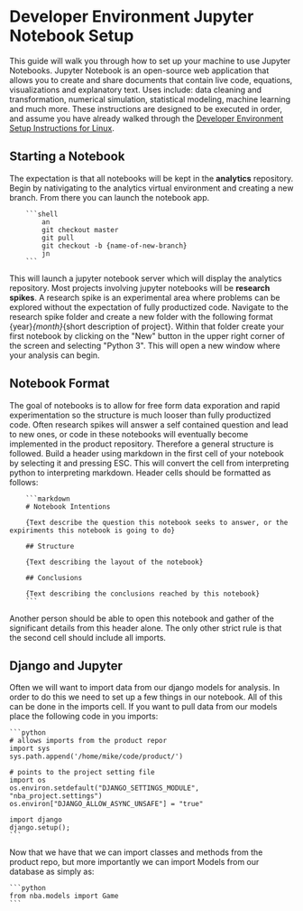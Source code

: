 # Developer Environment Jupyter Notebook Setup

This guide will walk you through how to set up your machine to use Jupyter Notebooks. Jupyter Notebook is an
open-source web application that allows you to create and share documents that contain live code, equations,
visualizations and explanatory text. Uses include: data cleaning and transformation, numerical simulation,
statistical modeling, machine learning and much more. These instructions are designed to be executed in order, and
assume you have already walked through the
[Developer Environment Setup Instructions for Linux](https://github.com/rossids/wiki/blob/master/software_development/dev_environment_setup.md#python-virtual-environment).

## Starting a Notebook

The expectation is that all notebooks will be kept in the **analytics** repository. Begin by nativigating to the
analytics virtual environment and creating a new branch. From there you can launch the notebook app.

        ```shell
            an
            git checkout master
            git pull
            git checkout -b {name-of-new-branch}
            jn
        ```

This will launch a jupyter notebook server which will display the analytics repository. Most projects involving
jupyter notebooks will be **research spikes**. A research spike is an experimental area where problems can be explored
without the expectation of fully productized code. Navigate to the research spike folder and create a new folder with
the following format {year}_{month}_{short description of project}. Within that folder create your first notebook by
clicking on the "New" button in the upper right corner of the screen and selecting "Python 3". This will open a new
window where your analysis can begin.

## Notebook Format

The goal of notebooks is to allow for free form data exporation and rapid experimentation so the structure is much
looser than fully productized code. Often research spikes will answer a self contained question and lead to new ones,
or code in these notebooks will eventually become implemented in the product repository. Therefore a general structure
is followed. Build a header using markdown in the first cell of your notebook by selecting it and pressing ESC. This
will convert the cell from interpreting python to interpreting markdown. Header cells should be formatted as follows:

        ```markdown
        # Notebook Intentions

        {Text describe the question this notebook seeks to answer, or the expiriments this notebook is going to do}

        ## Structure

        {Text describing the layout of the notebook}

        ## Conclusions

        {Text describing the conclusions reached by this notebook}
        ```

Another person should be able to open this notebook and gather of the significant details from this header alone. The
only other strict rule is that the second cell should include all imports.

## Django and Jupyter

Often we will want to import data from our django models for analysis. In order to do this we need to set up a few
things in our notebook. All of this can be done in the imports cell. If you want to pull data from our models place
the following code in you imports:

    ```python
    # allows imports from the product repor
    import sys
    sys.path.append('/home/mike/code/product/')

    # points to the project setting file
    import os
    os.environ.setdefault("DJANGO_SETTINGS_MODULE", "nba_project.settings")
    os.environ["DJANGO_ALLOW_ASYNC_UNSAFE"] = "true"

    import django
    django.setup();
    ```

Now that we have that we can import classes and methods from the product repo, but more importantly we can import
Models from our database as simply as:

    ```python
    from nba.models import Game
    ```
